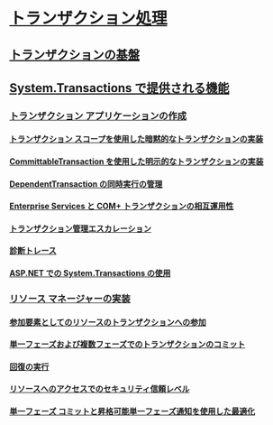 # [トランザクション処理 ](index.md)
## [トランザクションの基盤 ](transaction-fundamentals.md)
## [System.Transactions で提供される機能 ](features-provided-by-system-transactions.md)
### [トランザクション アプリケーションの作成 ](writing-a-transactional-application.md)
#### [トランザクション スコープを使用した暗黙的なトランザクションの実装 ](implementing-an-implicit-transaction-using-transaction-scope.md)
#### [CommittableTransaction を使用した明示的なトランザクションの実装 ](implementing-an-explicit-transaction-using-committabletransaction.md)
#### [DependentTransaction の同時実行の管理 ](managing-concurrency-with-dependenttransaction.md)
#### [Enterprise Services と COM+ トランザクションの相互運用性 ](interoperability-with-enterprise-services-and-com-transactions.md)
#### [トランザクション管理エスカレーション ](transaction-management-escalation.md)
#### [診断トレース ](diagnostic-traces.md)
#### [ASP.NET での System.Transactions の使用](using-system-transactions-in-aspnet.md)
### [リソース マネージャーの実装 ](implementing-a-resource-manager.md)
#### [参加要素としてのリソースのトランザクションへの参加 ](enlisting-resources-as-participants-in-a-transaction.md)
#### [単一フェーズおよび複数フェーズでのトランザクションのコミット ](committing-a-transaction-in-single-phase-and-multi-phase.md)
#### [回復の実行 ](performing-recovery.md)
#### [リソースへのアクセスでのセキュリティ信頼レベル ](security-trust-levels-in-accessing-resources.md)
#### [単一フェーズ コミットと昇格可能単一フェーズ通知を使用した最適化 ](optimization-spc-and-promotable-spn.md)
